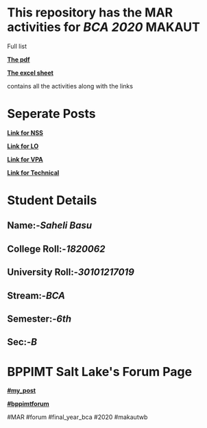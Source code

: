 # This repository has the MAR activities for *BCA 2020* MAKAUT

Full list


**[The pdf](https://github.com/MehaRima/Coding_Solution/blob/master/All_MAR_activity_Saheli_Basu%20-%20Activity_MAR_Saheli_Basu.pdf)**

**[The excel sheet](https://github.com/MehaRima/Coding_Solution/blob/master/All_MAR_activity_Saheli_Basu.xlsx)**

 contains all the activities along with the links 
# Seperate Posts 

**[Link for NSS](https://in.pinterest.com/sahelibasu/covid-19-facts-and-information/)**

**[Link for LO](https://www.coursera.org/account/accomplishments/records/B5AZZEEGA36B?utm_medium=certificate&utm_source=link&utm_campaign=copybutton_certificate&utm_content=cert_image)**

**[Link for VPA](https://www.youtube.com/watch?v=ca7ue9fnZQc&feature=youtu.be)**

**[Link for Technical](https://github.com/MehaRima/Coding_Solution/blob/master/Aarogya%20Setu%20App_%E2%80%9CWriting%20of%20Technical%20Review%20Article%E2%80%9D%20for%20MAR%202020.pdf)**

# Student Details

## Name:-*Saheli Basu*
## College Roll:-*1820062*
## University Roll:-*30101217019*
## Stream:-*BCA*
## Semester:-*6th*
## Sec:-*B*

 
# BPPIMT Salt Lake's Forum Page

**[#my_post](https://www.facebook.com/saheli.basu.2020/posts/2155985787880916)**

**[#bppimtforum](https://www.facebook.com/bppimtforum.saltlake)**

#MAR
#forum
#final_year_bca
#2020
#makautwb


